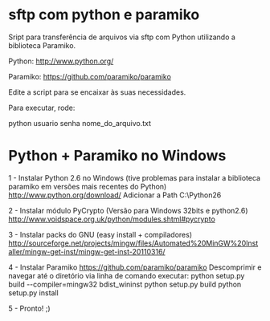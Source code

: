 sftp com python e paramiko
===========

Sript para transferência de arquivos via sftp com Python utilizando a biblioteca Paramiko.


Python: http://www.python.org/

Paramiko: https://github.com/paramiko/paramiko

Edite a script para se encaixar às suas necessidades.

Para executar, rode:

python usuario senha nome_do_arquivo.txt


Python + Paramiko no Windows
=========


1 - Instalar Python 2.6 no Windows (tive problemas para instalar a biblioteca paramiko em versões mais recentes do Python)
http://www.python.org/download/
Adicionar a Path C:\Python26
  
2 - Instalar módulo PyCrypto (Versão para Windows 32bits e python2.6)
http://www.voidspace.org.uk/python/modules.shtml#pycrypto
  
3 - Instalar packs do GNU (easy install + compiladores)
http://sourceforge.net/projects/mingw/files/Automated%20MinGW%20Installer/mingw-get-inst/mingw-get-inst-20110316/
  
4 - Instalar Paramiko
https://github.com/paramiko/paramiko
Descomprimir e navegar até o diretório via linha de comando
executar:
python setup.py build --compiler=mingw32 bdist_wininst
python  setup.py build
python setup.py install

5 - Pronto! ;)
